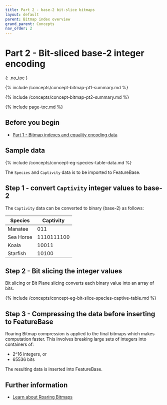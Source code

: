 ```yaml
---
title: Part 2 - base-2 bit-slice bitmaps
layout: default
parent: Bitmap index overview
grand_parent: Concepts
nav_order: 2
---
```


# Part 2 - Bit-sliced base-2 integer encoding
{: .no_toc }

{% include /concepts/concept-bitmap-pt1-summary.md %}

{% include /concepts/concept-bitmap-pt2-summary.md %}

{% include page-toc.md %}

## Before you begin

* [Part 1 - Bitmap indexes and equality encoding data](/docs/concepts/concept-pt1-bitmap-index)

## Sample data

{% include /concepts/concept-eg-species-table-data.md %}

The `Species` and `Captivity` data is to be imported to FeatureBase.

## Step 1 - convert `Captivity` integer values to base-2

The `Captivity` data can be converted to binary (base-2) as follows:

| Species | Captivity |
|---|---|
| Manatee | 011 |
| Sea Horse | 1110111100 |
| Koala | 10011 |
| Starfish | 10100 |

## Step 2 - Bit slicing the integer values

Bit slicing or Bit Plane slicing converts each binary value into an array of bits.

{% include /concepts/concept-eg-bit-slice-species-captive-table.md %}

## Step 3 - Compressing the data before inserting to FeatureBase

Roaring Bitmap compression is applied to the final bitmaps which makes computation faster. This involves breaking large sets of integers into containers of:
* 2^16 integers, or
* 65536 bits

The resulting data is inserted into FeatureBase.

## Further information

* [Learn about Roaring Bitmaps](https://roaringbitmap.org/about/)

<!--
Content based on:
* https://www.featurebase.com/blog/bitmaps-making-real-time-analytics-real
* https://www.featurebase.com/blog/range-encoded-bitmaps
-->
